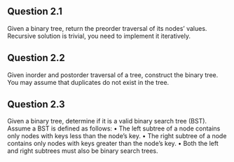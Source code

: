 ## Question 2.1
Given a binary tree, return the preorder traversal of its nodes’ values.
Recursive solution is trivial, you need to implement it iteratively.

## Question 2.2
Given inorder and postorder traversal of a tree, construct the binary tree.
You may assume that duplicates do not exist in the tree.

## Question 2.3
Given a binary tree, determine if it is a valid binary search tree (BST).
Assume a BST is defined as follows:
• The left subtree of a node contains only nodes with keys less than the node’s key.
• The right subtree of a node contains only nodes with keys greater than the node’s key.
• Both the left and right subtrees must also be binary search trees.



